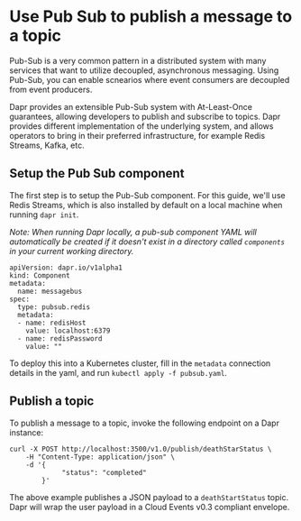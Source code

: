 # Use Pub Sub to publish a message to a topic

Pub-Sub is a very common pattern in a distributed system with many services that want to utilize decoupled, asynchronous messaging.
Using Pub-Sub, you can enable scnearios where event consumers are decoupled from event producers.

Dapr provides an extensible Pub-Sub system with At-Least-Once guarantees, allowing developers to publish and subscribe to topics.
Dapr provides different implementation of the underlying system, and allows operators to bring in their preferred infrastructure, for example Redis Streams, Kafka, etc.

## Setup the Pub Sub component

The first step is to setup the Pub-Sub component.
For this guide, we'll use Redis Streams, which is also installed by default on a local machine when running `dapr init`.

*Note: When running Dapr locally, a pub-sub component YAML will automatically be created if it doesn't exist in a directory called `components` in your current working directory.*

```
apiVersion: dapr.io/v1alpha1
kind: Component
metadata:
  name: messagebus
spec:
  type: pubsub.redis
  metadata:
  - name: redisHost
    value: localhost:6379
  - name: redisPassword
    value: ""
```

To deploy this into a Kubernetes cluster, fill in the `metadata` connection details in the yaml, and run `kubectl apply -f pubsub.yaml`.

## Publish a topic

To publish a message to a topic, invoke the following endpoint on a Dapr instance:

```
curl -X POST http://localhost:3500/v1.0/publish/deathStarStatus \
	-H "Content-Type: application/json" \
	-d '{
       	     "status": "completed"
      	}'
```

The above example publishes a JSON payload to a `deathStartStatus` topic.
Dapr will wrap the user payload in a Cloud Events v0.3 compliant envelope.

